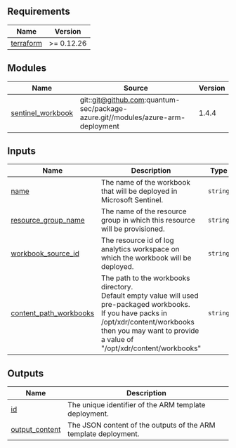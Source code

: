 <!-- BEGIN_TF_DOCS -->
## Requirements

| Name | Version |
|------|---------|
| <a name="requirement_terraform"></a> [terraform](#requirement\_terraform) | >= 0.12.26 |

## Modules

| Name | Source | Version |
|------|--------|---------|
| <a name="module_sentinel_workbook"></a> [sentinel\_workbook](#module\_sentinel\_workbook) | git::git@github.com:quantum-sec/package-azure.git//modules/azure-arm-deployment | 1.4.4 |

## Inputs

| Name | Description | Type | Default | Required |
|------|-------------|------|---------|:--------:|
| <a name="input_name"></a> [name](#input\_name) | The name of the workbook that will be deployed in Microsoft Sentinel. | `string` | n/a | yes |
| <a name="input_resource_group_name"></a> [resource\_group\_name](#input\_resource\_group\_name) | The name of the resource group in which this resource will be provisioned. | `string` | n/a | yes |
| <a name="input_workbook_source_id"></a> [workbook\_source\_id](#input\_workbook\_source\_id) | The resource id of log analytics workspace on which the workbook will be deployed. | `string` | n/a | yes |
| <a name="input_content_path_workbooks"></a> [content\_path\_workbooks](#input\_content\_path\_workbooks) | The path to the workbooks directory.<br>Default empty value will used pre-packaged workbooks.<br>If you have packs in /opt/xdr/content/workbooks then you may want to provide a value of "/opt/xdr/content/workbooks" | `string` | `""` | no |

## Outputs

| Name | Description |
|------|-------------|
| <a name="output_id"></a> [id](#output\_id) | The unique identifier of the ARM template deployment. |
| <a name="output_output_content"></a> [output\_content](#output\_output\_content) | The JSON content of the outputs of the ARM template deployment. |
<!-- END_TF_DOCS -->
